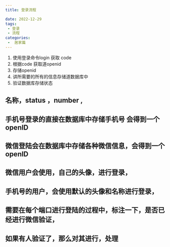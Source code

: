 ```yaml
---
title: 登录流程

date: 2022-12-29
tags:
 - 登录
 - 流程
categories:
 -  居家篇
---
```

1.  使用登录命令login 获取 code
2. 根据code 获取道openid
3. 存储openid
4. 讲所需要的所有的信息存储道数据库中
5. 验证数据库存储状态



## 名称，status  ，number , 

## 手机号登录的直接在数据库中存储手机号   会得到一个openID

## 微信登陆会在数据库中存储各种微信信息，会得到一个openID

## 微信用户会使用，自己的头像，进行登录，

## 手机号的用户，会使用默认的头像和名称进行登录，

## 需要在每个端口进行登陆的过程中，标注一下，是否已经进行微信验证，

## 如果有人验证了，那么对其进行，处理





